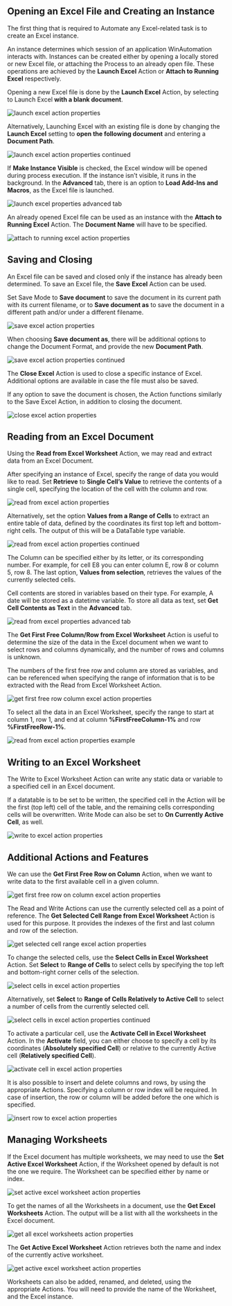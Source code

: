 ## Opening an Excel File and Creating an Instance

The first thing that is required to Automate any Excel-related task is to create an Excel instance. 

An instance determines which session of an application WinAutomation interacts with. Instances can be created either by opening a locally stored or new Excel file, or attaching the Process to an already open file. These operations are achieved by the **Launch Excel** Action or **Attach to Running Excel** respectively.

Opening a new Excel file is done by the **Launch Excel** Action, by selecting to Launch Excel **with a blank document**.
 

![launch excel action properties](..\media\launch-excel-action-properties.png)
 

Alternatively, Launching Excel with an existing file is done by changing the **Launch Excel** setting to **open the following document** and entering a **Document Path**.


![launch excel action properties continued](..\media\launch-excel-action-properties-continued.png)


If **Make Instance Visible** is checked, the Excel window will be opened during process execution. If the instance isn’t visible, it runs in the background.
In the **Advanced** tab, there is an option to **Load Add-Ins and Macros**, as the Excel file is launched.
 

![launch excel properties advanced tab](..\media\launch-excel-properties-advanced-tab.png)


An already opened Excel file can be used as an instance with the **Attach to Running Excel** Action. The **Document Name** will have to be specified.
 

![attach to running excel action properties](..\media\attach-to-running-excel-action-properties.png)


## Saving and Closing

An Excel file can be saved and closed only if the instance has already been determined. To save an Excel file, the **Save Excel** Action can be used. 

Set Save Mode to **Save document** to save the document in its current path with its current filename, or to **Save document as** to save the document in a different path and/or under a different filename.
 

![save excel action properties](..\media\save-excel-action-properties.png)


When choosing **Save document as**, there will be additional options to change the Document Format, and provide the new **Document Path**.
  

![save excel action properties continued](..\media\save-excel-action-properties-continued.png)


The **Close Excel** Action is used to close a specific instance of Excel. Additional options are available in case the file must also be saved.

 If any option to save the document is chosen, the Action functions similarly to the Save Excel Action, in addition to closing the document.
  

![close excel action properties](..\media\close-excel-action-properties.png)


## Reading from an Excel Document

Using the **Read from Excel Worksheet** Action, we may read and extract data from an Excel Document. 

After specifying an instance of Excel, specify the range of data you would like to read. Set **Retrieve** to **Single Cell’s Value** to retrieve the contents of a single cell, specifying the location of the cell with the column and row.


![read from excel action properties](..\media\read-from-excel-action-properties.png)


Alternatively, set the option **Values from a Range of Cells** to extract an entire table of data, defined by the coordinates its first top left and bottom-right cells. The output of this will be a DataTable type variable.
  

![read from excel action properties continued](..\media\read-from-excel-action-properties-continued.png)


The Column can be specified either by its letter, or its corresponding number. For example, for cell E8 you can enter column E, row 8 or column 5, row 8.
The last option, **Values from selection**, retrieves the values of the currently selected cells.

Cell contents are stored in variables based on their type. For example, A date will be stored as a datetime variable. To store all data as text, set **Get Cell Contents as Text** in the **Advanced** tab.
  

![read from excel properties advanced tab](..\media\read-from-excel-properties-advanced-tab.png)
 

The **Get First Free Column/Row from Excel Worksheet** Action is useful to determine the size of the data in the Excel document when we want to select rows and columns dynamically, and the number of rows and columns is unknown.

The numbers of the first free row and column are stored as variables, and can be referenced when specifying the range of information that is to be extracted with the Read from Excel Worksheet Action.
  

![get first free row column excel action properties](..\media\get-first-free-row-column-excel-action-properties.png)


To select all the data in an Excel Worksheet, specify the range to start at column 1, row 1, and end at column **%FirstFreeColumn-1%** and row **%FirstFreeRow-1%**.
  

![read from excel action properties example](..\media\read-from-excel-action-properties-example.png)


## Writing to an Excel Worksheet

The Write to Excel Worksheet Action can write any static data or variable to a specified cell in an Excel document. 

If a datatable is to be set to be written, the specified cell in the Action will be the first (top left) cell of the table, and the remaining cells corresponding cells will be overwritten. Write Mode can also be set to **On Currently Active Cell**, as well.
  

![write to excel action properties](..\media\write-to-excel-action-properties.png)


## Additional Actions and Features

We can use the **Get First Free Row on Column** Action, when we want to write data to the first available cell in a given column.
  

![get first free row on column excel action properties](..\media\get-first-free-row-on-column-excel-action-properties.png)


The Read and Write Actions can use the currently selected cell as a point of reference. The **Get Selected Cell Range from Excel Worksheet** Action is used for this purpose. It provides the indexes of the first and last column and row of the selection.
  

![get selected cell range excel action properties](..\media\get-selected-cell-range-excel-action-properties.png)


To change the selected cells, use the **Select Cells in Excel Worksheet** Action. Set **Select** to **Range of Cells** to select cells by specifying the top left and bottom-right corner cells of the selection.


![select cells in excel action properties](..\media\select-cells-in-excel-action-properties.png)


Alternatively, set **Select** to **Range of Cells Relatively to Active Cell** to select a number of cells from the currently selected cell.
  

![select cells in excel action properties continued](..\media\select-cells-in-excel-action-properties-continued.png)


To activate a particular cell, use the **Activate Cell in Excel Worksheet** Action. In the **Activate** field, you can either choose to specify a cell by its coordinates (**Absolutely specified Cell**) or relative to the currently Active cell (**Relatively specified Cell**).
  

![activate cell in excel action properties](..\media\activate-cell-in-excel-action-properties.png)


It is also possible to insert and delete columns and rows, by using the appropriate Actions. Specifying a column or row index will be required. In case of insertion, the row or column will be added before the one which is specified.
  

![insert row to excel action properties](..\media\insert-row-to-excel-action-properties.png)


## Managing Worksheets

If the Excel document has multiple worksheets, we may need to use the **Set Active Excel Worksheet** Action, if the Worksheet opened by default is not the one we require. The Worksheet can be specified either by name or index.
  

![set active excel worksheet action properties](..\media\set-active-excel-worksheet-action-properties.png)


To get the names of all the Worksheets in a document, use the **Get Excel Worksheets** Action. The output will be a list with all the worksheets in the Excel document.
  

![get all excel worksheets action properties](..\media\get-all-excel-worksheets-action-properties.png)


The **Get Active Excel Worksheet** Action retrieves both the name and index of the currently active worksheet.
  

![get active excel worksheet action properties](..\media\get-active-excel-worksheet-action-properties.png)


Worksheets can also be added, renamed, and deleted, using the appropriate Actions. You will need to provide the name of the Worksheet, and the Excel instance.